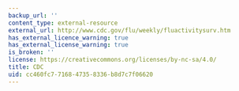 ```yaml
---
backup_url: ''
content_type: external-resource
external_url: http://www.cdc.gov/flu/weekly/fluactivitysurv.htm
has_external_licence_warning: true
has_external_license_warning: true
is_broken: ''
license: https://creativecommons.org/licenses/by-nc-sa/4.0/
title: CDC
uid: cc460fc7-7168-4735-8336-b8d7c7f06620
---
```

